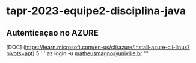 # tapr-2023-equipe2-disciplina-java

## Autenticaçao no AZURE
[DOC] (https://learn.microsoft.com/en-us/cli/azure/install-azure-cli-linux?pivots=apt)
5
'''
az login -u matheusmagno@univille.br
'''